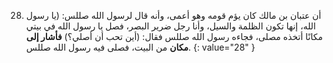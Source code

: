 28. أن عتبان بن مالك كان يؤم قومه وهو أعمى، وأنه قال لرسول الله صللس: (يا رسول الله، إنها تكون الظلمة والسيل، وأنا رجل ضرير البصر، فصل يا رسول الله في بيتي مكانًا أتخذه مصلى، فجاءه رسول الله صللس فقال: (أين تحب أن أصلي؟) **فأشار إلى مكان** من البيت، فصلى فيه رسول الله صللس.
{: value="28" }